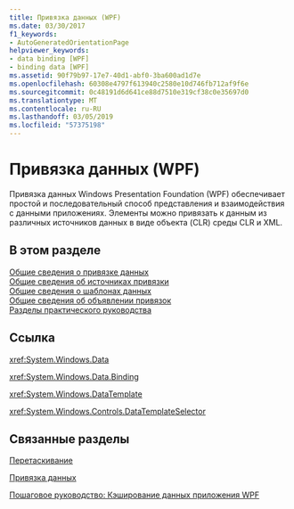 ```yaml
---
title: Привязка данных (WPF)
ms.date: 03/30/2017
f1_keywords:
- AutoGeneratedOrientationPage
helpviewer_keywords:
- data binding [WPF]
- binding data [WPF]
ms.assetid: 90f79b97-17e7-40d1-abf0-3ba600ad1d7e
ms.openlocfilehash: 60308e4797f613940c2580e10d746fb712af9f6e
ms.sourcegitcommit: 0c48191d6d641ce88d7510e319cf38c0e35697d0
ms.translationtype: MT
ms.contentlocale: ru-RU
ms.lasthandoff: 03/05/2019
ms.locfileid: "57375198"
---
```

# <a name="data-binding-wpf"></a>Привязка данных (WPF)
Привязка данных Windows Presentation Foundation (WPF) обеспечивает простой и последовательный способ представления и взаимодействия с данными приложениях. Элементы можно привязать к данным из различных источников данных в виде объекта (CLR) среды CLR и XML.  
  
## <a name="in-this-section"></a>В этом разделе  
 [Общие сведения о привязке данных](data-binding-overview.md)  
 [Общие сведения об источниках привязки](binding-sources-overview.md)  
 [Общие сведения о шаблонах данных](data-templating-overview.md)  
 [Общие сведения об объявлении привязок](binding-declarations-overview.md)  
 [Разделы практического руководства](data-binding-how-to-topics.md)  
  
## <a name="reference"></a>Ссылка  
 <xref:System.Windows.Data>  
  
 <xref:System.Windows.Data.Binding>  
  
 <xref:System.Windows.DataTemplate>  
  
 <xref:System.Windows.Controls.DataTemplateSelector>  
  
## <a name="related-sections"></a>Связанные разделы  
 [Перетаскивание](../advanced/drag-and-drop.md)  
  
 [Привязка данных](../advanced/optimizing-performance-data-binding.md)  
  
 [Пошаговое руководство: Кэширование данных приложения WPF](../advanced/walkthrough-caching-application-data-in-a-wpf-application.md)
